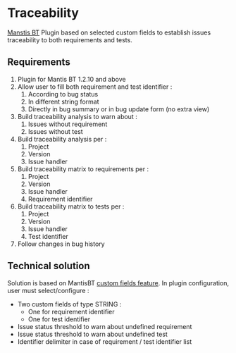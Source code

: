 # Traceability
[Manstis BT](http://www.mantisbt.org/) Plugin based on selected custom fields to establish issues traceability to both requirements and tests.

## Requirements
1. Plugin for Mantis BT 1.2.10 and above
2. Allow user to fill both requirement and test identifier :
    1. According to bug status
    2. In different string format
    3. Directly in bug summary or in bug update form (no extra view)
3. Build traceability analysis to warn about :
    1. Issues without requirement 
    2. Issues without test
4. Build traceability analysis per :
    1. Project
    2. Version
    3. Issue handler
5. Build traceability matrix to requirements per :
    1. Project
    2. Version
    3. Issue handler
    4. Requirement identifier
6. Build traceability matrix to tests per :
    1. Project
    2. Version
    3. Issue handler
    4. Test identifier
7. Follow changes in bug history

## Technical solution
Solution is based on MantisBT [custom fields feature](https://www.mantisbt.org/docs/master-1.2.x/en/administration_guide/admin.customize.html).
In plugin configuration, user must select/configure :
- Two custom fields of type STRING :
    - One for requirement identifier
    - One for test identifier
- Issue status threshold to warn about undefined requirement
- Issue status threshold to warn about undefined test
- Identifier delimiter in case of requirement / test identifier list
